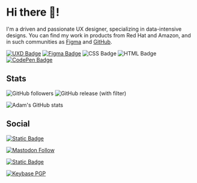 # Hi there 👋!

I'm a driven and passionate UX designer, specializing in data-intensive designs. You can find my work in products from Red Hat and Amazon, and in such communities as [Figma](https://www.figma.com/@switchback) and [GitHub](https://www.github.com/adamj).

[![UXD Badge](https://img.shields.io/badge/UXD-orange?style=for-the-badge&logo=UX&logoColor=%23fff)](https://www.adamjolicoeur.com) [![Figma Badge](https://img.shields.io/badge/Figma-purple?style=for-the-badge&logo=FIGMA&logoColor=%23fff)](https://www.figma.com/@switchback "Link to my Figma community page") ![CSS Badge](https://img.shields.io/badge/CSS-blue?style=for-the-badge&logo=CSS3&logoColor=%23fff) ![HTML Badge](https://img.shields.io/badge/HTML-navy?style=for-the-badge&logo=HTML5&logoColor=%23fff) [![CodePen Badge](https://img.shields.io/badge/CODEPEN-black?style=for-the-badge&logo=codepen&logoColor=%23fff)](https://codepen.io/AdamJolicoeur "Link to my CodePen page")

## Stats
![GitHub followers](https://img.shields.io/github/followers/adamj?style=for-the-badge&logo=GitHub&logoColor=%23fff&link=https%3A%2F%2Fwww.github.com%2Fadamj) ![GitHub release (with filter)](https://img.shields.io/github/v/release/adamj/adamj?style=for-the-badge&logo=GitHub&logoColor=%23fff)

![Adam's GitHub stats](https://github-readme-stats.vercel.app/api?username=adamj&show_icons=true&theme=transparent)

## Social

[![Static Badge](https://img.shields.io/badge/LINKEDIN-PROFILE-blue?style=for-the-badge&logo=linkedin&logoColor=%23fff)](https://www.linkedin.com/in/ajjolicoeur/ "Link to my LinkedIn profile")

[![Mastodon Follow](https://img.shields.io/mastodon/follow/109566572934687761?domain=https%3A%2F%2Fmastodon.world&style=for-the-badge&logo=mastodon&logoColor=%23fff)](https://mastodon.world/@adamjol "Link to my Mastodon profile")

[![Static Badge](https://img.shields.io/badge/DEV-PROFILE-blue?style=for-the-badge&logo=dev.to&logoColor=%23fff)](https://dev.to/adamj "Link to my Dev.to profile")

[![Keybase PGP](https://img.shields.io/keybase/pgp/mindreeper2420?style=for-the-badge&logo=keybase&logoColor=%23fff)](https://keybase.io/mindreeper2420 "Link to my Keybase profile")

<!-- Icons from https://simpleicons.org -->
<!-- Badges from https://shields.io -->
<!-- Readme Stats from https://github.com/anuraghazra/github-readme-stats -->
